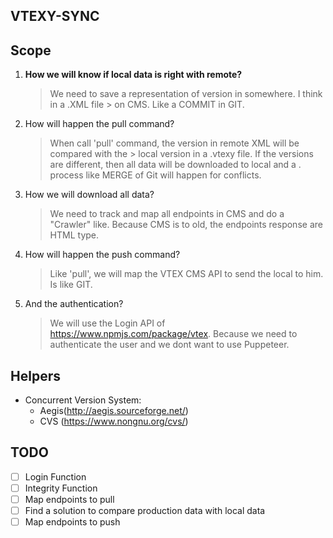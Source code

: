 ## VTEXY-SYNC

## Scope

1. **How we will know if local data is right with remote?**

   > We need to save a representation of version in somewhere. I think in a .XML file > on CMS. Like a COMMIT in GIT.

2. How will happen the pull command?

   > When call 'pull' command, the version in remote XML will be compared with the > local version in a .vtexy file.
   > If the versions are different, then all data will be downloaded to local and a . process like MERGE of Git will happen for conflicts.

3. How we will download all data?

   > We need to track and map all endpoints in CMS and do a "Crawler" like. Because CMS is to old, the endpoints response are HTML type.

4. How will happen the push command?

   > Like 'pull', we will map the VTEX CMS API to send the local to him. Is like GIT.

5. And the authentication?
   > We will use the Login API of https://www.npmjs.com/package/vtex. Because we need to authenticate the user and we dont want to use Puppeteer.

## Helpers

- Concurrent Version System:
  - Aegis(http://aegis.sourceforge.net/)
  - CVS (https://www.nongnu.org/cvs/)

## TODO

- [ ] Login Function
- [ ] Integrity Function
- [ ] Map endpoints to pull
- [ ] Find a solution to compare production data with local data
- [ ] Map endpoints to push
